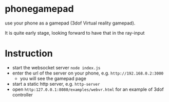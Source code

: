 # phonegamepad
use your phone as a gamepad (3dof Virtual reality gamepad).

It is quite early stage, looking forward to have that in the ray-input


# Instruction
- start the websocket server ```node index.js```
- enter the url of the server on your phone, e.g. ```http://192.168.0.2:3000```
  - you will see the gamepad page
- start a static http server, e.g. ```http-server```
- open ```http:127.0.0.1:8080/examples/webvr.html``` for an example of 3dof controller
